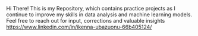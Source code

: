 Hi There!
This is my Repository, which contains practice projects as I continue to improve my skills in data analysis and machine learning models.
Feel free to reach out for input, corrections and valuable insights
https://www.linkedin.com/in/ikenna-ubazuonu-66b405124/
